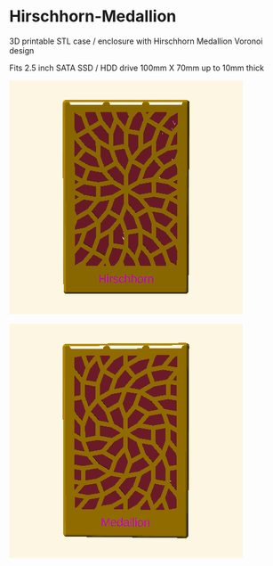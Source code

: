 # Hirschhorn-Medallion
3D printable STL case / enclosure with Hirschhorn Medallion Voronoi design

Fits 2.5 inch SATA SSD / HDD drive 100mm X 70mm up to 10mm thick

![Hirschhorn](./SATA_SSD_case_Hirschhorn_Medallion2.png)

![Medallion](./SATA_SSD_case_Hirschhorn_Medallion1.png)
